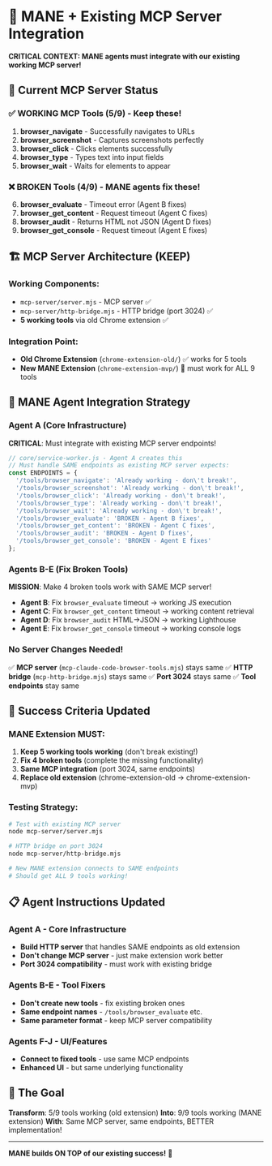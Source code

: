# 🔗 MANE + Existing MCP Server Integration

**CRITICAL CONTEXT: MANE agents must integrate with our existing working MCP server!**

## 🎯 **Current MCP Server Status**

### ✅ **WORKING MCP Tools (5/9)** - Keep these!
1. **browser_navigate** - Successfully navigates to URLs
2. **browser_screenshot** - Captures screenshots perfectly
3. **browser_click** - Clicks elements successfully
4. **browser_type** - Types text into input fields
5. **browser_wait** - Waits for elements to appear

### ❌ **BROKEN Tools (4/9)** - MANE agents fix these!
6. **browser_evaluate** - Timeout error (Agent B fixes)
7. **browser_get_content** - Request timeout (Agent C fixes)
8. **browser_audit** - Returns HTML not JSON (Agent D fixes)
9. **browser_get_console** - Request timeout (Agent E fixes)

## 🏗️ **MCP Server Architecture (KEEP)**

### **Working Components:**
- `mcp-server/server.mjs` - MCP server ✅
- `mcp-server/http-bridge.mjs` - HTTP bridge (port 3024) ✅
- **5 working tools** via old Chrome extension ✅

### **Integration Point:**
- **Old Chrome Extension** (`chrome-extension-old/`) ✅ works for 5 tools
- **New MANE Extension** (`chrome-extension-mvp/`) 🚧 must work for ALL 9 tools

## 🤖 **MANE Agent Integration Strategy**

### **Agent A (Core Infrastructure)**
**CRITICAL**: Must integrate with existing MCP server endpoints!

```javascript
// core/service-worker.js - Agent A creates this
// Must handle SAME endpoints as existing MCP server expects:
const ENDPOINTS = {
  '/tools/browser_navigate': 'Already working - don\'t break!',
  '/tools/browser_screenshot': 'Already working - don\'t break!',
  '/tools/browser_click': 'Already working - don\'t break!',
  '/tools/browser_type': 'Already working - don\'t break!',
  '/tools/browser_wait': 'Already working - don\'t break!',
  '/tools/browser_evaluate': 'BROKEN - Agent B fixes',
  '/tools/browser_get_content': 'BROKEN - Agent C fixes',
  '/tools/browser_audit': 'BROKEN - Agent D fixes',
  '/tools/browser_get_console': 'BROKEN - Agent E fixes'
};
```

### **Agents B-E (Fix Broken Tools)**
**MISSION**: Make 4 broken tools work with SAME MCP server!

- **Agent B**: Fix `browser_evaluate` timeout → working JS execution
- **Agent C**: Fix `browser_get_content` timeout → working content retrieval
- **Agent D**: Fix `browser_audit` HTML→JSON → working Lighthouse
- **Agent E**: Fix `browser_get_console` timeout → working console logs

### **No Server Changes Needed!**
✅ **MCP server** (`mcp-claude-code-browser-tools.mjs`) stays same
✅ **HTTP bridge** (`mcp-http-bridge.mjs`) stays same
✅ **Port 3024** stays same
✅ **Tool endpoints** stay same

## 🎯 **Success Criteria Updated**

### **MANE Extension MUST:**
1. **Keep 5 working tools working** (don't break existing!)
2. **Fix 4 broken tools** (complete the missing functionality)
3. **Same MCP integration** (port 3024, same endpoints)
4. **Replace old extension** (chrome-extension-old → chrome-extension-mvp)

### **Testing Strategy:**
```bash
# Test with existing MCP server
node mcp-server/server.mjs

# HTTP bridge on port 3024
node mcp-server/http-bridge.mjs

# New MANE extension connects to SAME endpoints
# Should get ALL 9 tools working!
```

## 📋 **Agent Instructions Updated**

### **Agent A - Core Infrastructure**
- **Build HTTP server** that handles SAME endpoints as old extension
- **Don't change MCP server** - just make extension work better
- **Port 3024 compatibility** - must work with existing bridge

### **Agents B-E - Tool Fixers**
- **Don't create new tools** - fix existing broken ones
- **Same endpoint names** - `/tools/browser_evaluate` etc.
- **Same parameter format** - keep MCP server compatibility

### **Agents F-J - UI/Features**
- **Connect to fixed tools** - use same MCP endpoints
- **Enhanced UI** - but same underlying functionality

## 🚀 **The Goal**

**Transform**: 5/9 tools working (old extension)
**Into**: 9/9 tools working (MANE extension)
**With**: Same MCP server, same endpoints, BETTER implementation!

---

**MANE builds ON TOP of our existing success!** 🦁